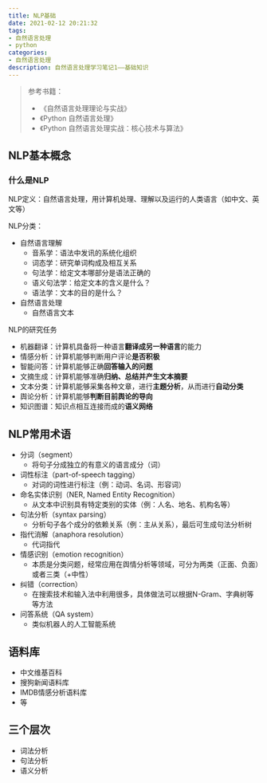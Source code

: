 ```yaml
---
title: NLP基础
date: 2021-02-12 20:21:32
tags: 
- 自然语言处理
- python
categories: 
- 自然语言处理
description: 自然语言处理学习笔记1——基础知识
---
```


> 参考书籍：
> - 《自然语言处理理论与实战》
> - 《Python 自然语言处理》
> - 《Python 自然语言处理实战：核心技术与算法》


## NLP基本概念
### 什么是NLP
NLP定义：自然语言处理，用计算机处理、理解以及运行的人类语言（如中文、英文等）

NLP分类：
- 自然语言理解
  - 音系学：语法中发讯的系统化组织
  - 词态学：研究单词构成及相互关系
  - 句法学：给定文本哪部分是语法正确的
  - 语义句法学：给定文本的含义是什么？
  - 语法学：文本的目的是什么？
- 自然语言处理
  - 自然语言文本

NLP的研究任务
- 机器翻译：计算机具备将一种语言**翻译成另一种语言**的能力
- 情感分析：计算机能够判断用户评论**是否积极**
- 智能问答：计算机能够正确**回答输入的问题**
- 文摘生成：计算机能够准确**归纳、总结并产生文本摘要**
- 文本分类：计算机能够采集各种文章，进行**主题分析**，从而进行**自动分类**
- 舆论分析：计算机能够**判断目前舆论的导向**
- 知识图谱：知识点相互连接而成的**语义网络**


## NLP常用术语
- 分词（segment）
  - 将句子分成独立的有意义的语言成分（词）
- 词性标注（part-of-speech tagging）
  - 对词的词性进行标注（例：动词、名词、形容词）
- 命名实体识别（NER, Named Entity Recognition）
  - 从文本中识别具有特定类别的实体（例：人名、地名、机构名等）
- 句法分析（syntax parsing）
  - 分析句子各个成分的依赖关系（例：主从关系），最后可生成句法分析树
- 指代消解（anaphora resolution）
  - 代词指代
- 情感识别（emotion recognition）
  - 本质是分类问题，经常应用在舆情分析等领域，可分为两类（正面、负面）或者三类（+中性）
- 纠错（correction）
  - 在搜索技术和输入法中利用很多，具体做法可以根据N-Gram、字典树等等方法
- 问答系统（QA system）
  - 类似机器人的人工智能系统


## 语料库
- 中文维基百科
- 搜狗新闻语料库
- IMDB情感分析语料库
- 等

## 三个层次
- 词法分析
- 句法分析
- 语义分析
